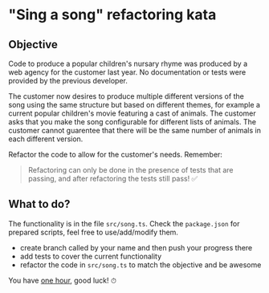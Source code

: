 # "Sing a song" refactoring kata

## Objective

Code to produce a popular children's nursary rhyme was produced by a web agency for the customer last year. No documentation or tests were provided by the previous developer. 

The customer now desires to produce multiple different versions of the song using the same structure but based on different themes, for example a current popular children's movie featuring a cast of animals. The customer asks that you make the song configurable for different lists of animals. The customer cannot guarentee that there will be the same number of animals in each different version.

Refactor the code to allow for the customer's needs. Remember:
> Refactoring can only be done in the presence of tests that are passing, and after refactoring the tests still pass! ✅

## What to do?

The functionality is in the file `src/song.ts`. Check the `package.json` for prepared scripts, feel free to use/add/modify them.

- create branch called by your name and then push your progress there
- add tests to cover the current functionality
- refactor the code in `src/song.ts` to match the objective and be awesome

You have [one hour](https://vclock.com/set-timer-for-1-hour/), good luck! ⏱
